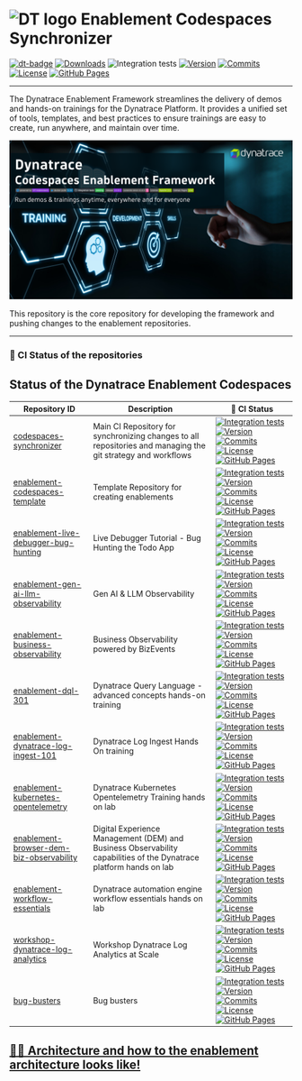 <!-- markdownlint-disable-next-line -->
# <img src="https://cdn.bfldr.com/B686QPH3/at/w5hnjzb32k5wcrcxnwcx4ckg/Dynatrace_signet_RGB_HTML.svg?auto=webp&format=pngg" alt="DT logo" width="45"> Enablement Codespaces Synchronizer

[![dt-badge](https://img.shields.io/badge/powered_by-DT_enablement-8A2BE2?logo=dynatrace)](https://dynatrace-wwse.github.io/codespaces-synchronizer/)
[![Downloads](https://img.shields.io/docker/pulls/shinojosa/dt-enablement?logo=docker)](https://hub.docker.com/r/shinojosa/dt-enablement)
![Integration tests](https://github.com/dynatrace-wwse/codespaces-synchronizer/actions/workflows/integration-tests.yaml/badge.svg)
[![Version](https://img.shields.io/github/v/release/dynatrace-wwse/codespaces-synchronizer?color=blueviolet)](https://github.com/dynatrace-wwse/codespaces-synchronizer/releases)
[![Commits](https://img.shields.io/github/commits-since/dynatrace-wwse/codespaces-synchronizer/latest?color=ff69b4&include_prereleases)](https://github.com/dynatrace-wwse/codespaces-synchronizer/graphs/commit-activity)
[![License](https://img.shields.io/badge/License-Apache_2.0-blue.svg?color=green)](https://github.com/dynatrace-wwse/codespaces-synchronizer/blob/main/LICENSE)
[![GitHub Pages](https://img.shields.io/badge/GitHub%20Pages-Live-green)](https://dynatrace-wwse.github.io/codespaces-synchronizer/)

___


The Dynatrace Enablement Framework streamlines the delivery of demos and hands-on trainings for the Dynatrace Platform. It provides a unified set of tools, templates, and best practices to ensure trainings are easy to create, run anywhere, and maintain over time.



<p align="center">
  <img src="docs/img/framework_banner.png" alt="DT Enablement Framework">
</p>


This repository is the core repository for developing the framework and pushing changes to the enablement repositories.
___

### 🚦 CI Status of the repositories

## Status of the Dynatrace Enablement Codespaces

Repository ID | Description | 🚦 CI Status 
 --- | --- | --- 
[codespaces-synchronizer](https://github.com/dynatrace-wwse/codespaces-synchronizer) |  Main CI Repository for synchronizing changes to all repositories and managing the git strategy and workflows | [![Integration tests](https://github.com/dynatrace-wwse/codespaces-synchronizer/actions/workflows/integration-tests.yaml/badge.svg)](https://github.com/dynatrace-wwse/codespaces-synchronizer/actions) [![Version](https://img.shields.io/github/v/release/dynatrace-wwse/codespaces-synchronizer?color=blueviolet)](https://github.com/dynatrace-wwse/codespaces-synchronizer/releases)  [![Commits](https://img.shields.io/github/commits-since/dynatrace-wwse/codespaces-synchronizer/latest?color=ff69b4&include_prereleases)](https://github.com/dynatrace-wwse/codespaces-synchronizer/graphs/commit-activity) [![License](https://img.shields.io/badge/License-Apache_2.0-blue.svg?color=green)](https://github.com/dynatrace-wwse/codespaces-synchronizer/blob/main/LICENSE) [![GitHub Pages](https://img.shields.io/badge/GitHub%20Pages-Live-brightgreen)](https://dynatrace-wwse.github.io/codespaces-synchronizer/) 
[enablement-codespaces-template](https://github.com/dynatrace-wwse/enablement-codespaces-template) |  Template Repository for creating enablements | [![Integration tests](https://github.com/dynatrace-wwse/enablement-codespaces-template/actions/workflows/integration-tests.yaml/badge.svg)](https://github.com/dynatrace-wwse/enablement-codespaces-template/actions) [![Version](https://img.shields.io/github/v/release/dynatrace-wwse/enablement-codespaces-template?color=blueviolet)](https://github.com/dynatrace-wwse/enablement-codespaces-template/releases)  [![Commits](https://img.shields.io/github/commits-since/dynatrace-wwse/enablement-codespaces-template/latest?color=ff69b4&include_prereleases)](https://github.com/dynatrace-wwse/enablement-codespaces-template/graphs/commit-activity) [![License](https://img.shields.io/badge/License-Apache_2.0-blue.svg?color=green)](https://github.com/dynatrace-wwse/enablement-codespaces-template/blob/main/LICENSE) [![GitHub Pages](https://img.shields.io/badge/GitHub%20Pages-Live-brightgreen)](https://dynatrace-wwse.github.io/enablement-codespaces-template/) 
[enablement-live-debugger-bug-hunting](https://github.com/dynatrace-wwse/enablement-live-debugger-bug-hunting) |  Live Debugger Tutorial - Bug Hunting the Todo App | [![Integration tests](https://github.com/dynatrace-wwse/enablement-live-debugger-bug-hunting/actions/workflows/integration-tests.yaml/badge.svg)](https://github.com/dynatrace-wwse/enablement-live-debugger-bug-hunting/actions) [![Version](https://img.shields.io/github/v/release/dynatrace-wwse/enablement-live-debugger-bug-hunting?color=blueviolet)](https://github.com/dynatrace-wwse/enablement-live-debugger-bug-hunting/releases)  [![Commits](https://img.shields.io/github/commits-since/dynatrace-wwse/enablement-live-debugger-bug-hunting/latest?color=ff69b4&include_prereleases)](https://github.com/dynatrace-wwse/enablement-live-debugger-bug-hunting/graphs/commit-activity) [![License](https://img.shields.io/badge/License-Apache_2.0-blue.svg?color=green)](https://github.com/dynatrace-wwse/enablement-live-debugger-bug-hunting/blob/main/LICENSE) [![GitHub Pages](https://img.shields.io/badge/GitHub%20Pages-Live-brightgreen)](https://dynatrace-wwse.github.io/enablement-live-debugger-bug-hunting/) 
[enablement-gen-ai-llm-observability](https://github.com/dynatrace-wwse/enablement-gen-ai-llm-observability) |  Gen AI & LLM Observability | [![Integration tests](https://github.com/dynatrace-wwse/enablement-gen-ai-llm-observability/actions/workflows/integration-tests.yaml/badge.svg)](https://github.com/dynatrace-wwse/enablement-gen-ai-llm-observability/actions) [![Version](https://img.shields.io/github/v/release/dynatrace-wwse/enablement-gen-ai-llm-observability?color=blueviolet)](https://github.com/dynatrace-wwse/enablement-gen-ai-llm-observability/releases)  [![Commits](https://img.shields.io/github/commits-since/dynatrace-wwse/enablement-gen-ai-llm-observability/latest?color=ff69b4&include_prereleases)](https://github.com/dynatrace-wwse/enablement-gen-ai-llm-observability/graphs/commit-activity) [![License](https://img.shields.io/badge/License-Apache_2.0-blue.svg?color=green)](https://github.com/dynatrace-wwse/enablement-gen-ai-llm-observability/blob/main/LICENSE) [![GitHub Pages](https://img.shields.io/badge/GitHub%20Pages-Live-brightgreen)](https://dynatrace-wwse.github.io/enablement-gen-ai-llm-observability/) 
[enablement-business-observability](https://github.com/dynatrace-wwse/enablement-business-observability) |  Business Observability powered by BizEvents | [![Integration tests](https://github.com/dynatrace-wwse/enablement-business-observability/actions/workflows/integration-tests.yaml/badge.svg)](https://github.com/dynatrace-wwse/enablement-business-observability/actions) [![Version](https://img.shields.io/github/v/release/dynatrace-wwse/enablement-business-observability?color=blueviolet)](https://github.com/dynatrace-wwse/enablement-business-observability/releases)  [![Commits](https://img.shields.io/github/commits-since/dynatrace-wwse/enablement-business-observability/latest?color=ff69b4&include_prereleases)](https://github.com/dynatrace-wwse/enablement-business-observability/graphs/commit-activity) [![License](https://img.shields.io/badge/License-Apache_2.0-blue.svg?color=green)](https://github.com/dynatrace-wwse/enablement-business-observability/blob/main/LICENSE) [![GitHub Pages](https://img.shields.io/badge/GitHub%20Pages-Live-brightgreen)](https://dynatrace-wwse.github.io/enablement-business-observability/) 
[enablement-dql-301](https://github.com/dynatrace-wwse/enablement-dql-301) |  Dynatrace Query Language - advanced concepts hands-on training | [![Integration tests](https://github.com/dynatrace-wwse/enablement-dql-301/actions/workflows/integration-tests.yaml/badge.svg)](https://github.com/dynatrace-wwse/enablement-dql-301/actions) [![Version](https://img.shields.io/github/v/release/dynatrace-wwse/enablement-dql-301?color=blueviolet)](https://github.com/dynatrace-wwse/enablement-dql-301/releases)  [![Commits](https://img.shields.io/github/commits-since/dynatrace-wwse/enablement-dql-301/latest?color=ff69b4&include_prereleases)](https://github.com/dynatrace-wwse/enablement-dql-301/graphs/commit-activity) [![License](https://img.shields.io/badge/License-Apache_2.0-blue.svg?color=green)](https://github.com/dynatrace-wwse/enablement-dql-301/blob/main/LICENSE) [![GitHub Pages](https://img.shields.io/badge/GitHub%20Pages-Live-brightgreen)](https://dynatrace-wwse.github.io/enablement-dql-301/) 
[enablement-dynatrace-log-ingest-101](https://github.com/dynatrace-wwse/enablement-dynatrace-log-ingest-101) |  Dynatrace Log Ingest Hands On training	 | [![Integration tests](https://github.com/dynatrace-wwse/enablement-dynatrace-log-ingest-101/actions/workflows/integration-tests.yaml/badge.svg)](https://github.com/dynatrace-wwse/enablement-dynatrace-log-ingest-101/actions) [![Version](https://img.shields.io/github/v/release/dynatrace-wwse/enablement-dynatrace-log-ingest-101?color=blueviolet)](https://github.com/dynatrace-wwse/enablement-dynatrace-log-ingest-101/releases)  [![Commits](https://img.shields.io/github/commits-since/dynatrace-wwse/enablement-dynatrace-log-ingest-101/latest?color=ff69b4&include_prereleases)](https://github.com/dynatrace-wwse/enablement-dynatrace-log-ingest-101/graphs/commit-activity) [![License](https://img.shields.io/badge/License-Apache_2.0-blue.svg?color=green)](https://github.com/dynatrace-wwse/enablement-dynatrace-log-ingest-101/blob/main/LICENSE) [![GitHub Pages](https://img.shields.io/badge/GitHub%20Pages-Live-brightgreen)](https://dynatrace-wwse.github.io/enablement-dynatrace-log-ingest-101/) 
[enablement-kubernetes-opentelemetry](https://github.com/dynatrace-wwse/enablement-kubernetes-opentelemetry) |  Dynatrace Kubernetes Opentelemetry Training	hands on lab | [![Integration tests](https://github.com/dynatrace-wwse/enablement-kubernetes-opentelemetry/actions/workflows/integration-tests.yaml/badge.svg)](https://github.com/dynatrace-wwse/enablement-kubernetes-opentelemetry/actions) [![Version](https://img.shields.io/github/v/release/dynatrace-wwse/enablement-kubernetes-opentelemetry?color=blueviolet)](https://github.com/dynatrace-wwse/enablement-kubernetes-opentelemetry/releases)  [![Commits](https://img.shields.io/github/commits-since/dynatrace-wwse/enablement-kubernetes-opentelemetry/latest?color=ff69b4&include_prereleases)](https://github.com/dynatrace-wwse/enablement-kubernetes-opentelemetry/graphs/commit-activity) [![License](https://img.shields.io/badge/License-Apache_2.0-blue.svg?color=green)](https://github.com/dynatrace-wwse/enablement-kubernetes-opentelemetry/blob/main/LICENSE) [![GitHub Pages](https://img.shields.io/badge/GitHub%20Pages-Live-brightgreen)](https://dynatrace-wwse.github.io/enablement-kubernetes-opentelemetry/) 
[enablement-browser-dem-biz-observability](https://github.com/dynatrace-wwse/enablement-browser-dem-biz-observability) |  Digital Experience Management (DEM) and Business Observability capabilities of the Dynatrace platform hands on lab | [![Integration tests](https://github.com/dynatrace-wwse/enablement-browser-dem-biz-observability/actions/workflows/integration-tests.yaml/badge.svg)](https://github.com/dynatrace-wwse/enablement-browser-dem-biz-observability/actions) [![Version](https://img.shields.io/github/v/release/dynatrace-wwse/enablement-browser-dem-biz-observability?color=blueviolet)](https://github.com/dynatrace-wwse/enablement-browser-dem-biz-observability/releases)  [![Commits](https://img.shields.io/github/commits-since/dynatrace-wwse/enablement-browser-dem-biz-observability/latest?color=ff69b4&include_prereleases)](https://github.com/dynatrace-wwse/enablement-browser-dem-biz-observability/graphs/commit-activity) [![License](https://img.shields.io/badge/License-Apache_2.0-blue.svg?color=green)](https://github.com/dynatrace-wwse/enablement-browser-dem-biz-observability/blob/main/LICENSE) [![GitHub Pages](https://img.shields.io/badge/GitHub%20Pages-Live-brightgreen)](https://dynatrace-wwse.github.io/enablement-browser-dem-biz-observability/) 
[enablement-workflow-essentials](https://github.com/dynatrace-wwse/enablement-workflow-essentials) |  Dynatrace automation engine workflow essentials hands on lab | [![Integration tests](https://github.com/dynatrace-wwse/enablement-workflow-essentials/actions/workflows/integration-tests.yaml/badge.svg)](https://github.com/dynatrace-wwse/enablement-workflow-essentials/actions) [![Version](https://img.shields.io/github/v/release/dynatrace-wwse/enablement-workflow-essentials?color=blueviolet)](https://github.com/dynatrace-wwse/enablement-workflow-essentials/releases)  [![Commits](https://img.shields.io/github/commits-since/dynatrace-wwse/enablement-workflow-essentials/latest?color=ff69b4&include_prereleases)](https://github.com/dynatrace-wwse/enablement-workflow-essentials/graphs/commit-activity) [![License](https://img.shields.io/badge/License-Apache_2.0-blue.svg?color=green)](https://github.com/dynatrace-wwse/enablement-workflow-essentials/blob/main/LICENSE) [![GitHub Pages](https://img.shields.io/badge/GitHub%20Pages-Live-brightgreen)](https://dynatrace-wwse.github.io/enablement-workflow-essentials/) 
[workshop-dynatrace-log-analytics](https://github.com/dynatrace-wwse/workshop-dynatrace-log-analytics) | Workshop Dynatrace Log Analytics at Scale | [![Integration tests](https://github.com/dynatrace-wwse/workshop-dynatrace-log-analytics/actions/workflows/integration-tests.yaml/badge.svg)](https://github.com/dynatrace-wwse/workshop-dynatrace-log-analytics/actions) [![Version](https://img.shields.io/github/v/release/dynatrace-wwse/workshop-dynatrace-log-analytics?color=blueviolet)](https://github.com/dynatrace-wwse/workshop-dynatrace-log-analytics/releases)  [![Commits](https://img.shields.io/github/commits-since/dynatrace-wwse/workshop-dynatrace-log-analytics/latest?color=ff69b4&include_prereleases)](https://github.com/dynatrace-wwse/workshop-dynatrace-log-analytics/graphs/commit-activity) [![License](https://img.shields.io/badge/License-Apache_2.0-blue.svg?color=green)](https://github.com/dynatrace-wwse/workshop-dynatrace-log-analytics/blob/main/LICENSE) [![GitHub Pages](https://img.shields.io/badge/GitHub%20Pages-Live-brightgreen)](https://dynatrace-wwse.github.io/workshop-dynatrace-log-analytics/) 
[bug-busters](https://github.com/dynatrace-wwse/bug-busters) |  Bug busters | [![Integration tests](https://github.com/dynatrace-wwse/bug-busters/actions/workflows/integration-tests.yaml/badge.svg)](https://github.com/dynatrace-wwse/bug-busters/actions) [![Version](https://img.shields.io/github/v/release/dynatrace-wwse/bug-busters?color=blueviolet)](https://github.com/dynatrace-wwse/bug-busters/releases)  [![Commits](https://img.shields.io/github/commits-since/dynatrace-wwse/bug-busters/latest?color=ff69b4&include_prereleases)](https://github.com/dynatrace-wwse/bug-busters/graphs/commit-activity) [![License](https://img.shields.io/badge/License-Apache_2.0-blue.svg?color=green)](https://github.com/dynatrace-wwse/bug-busters/blob/main/LICENSE) [![GitHub Pages](https://img.shields.io/badge/GitHub%20Pages-Live-brightgreen)](https://dynatrace-wwse.github.io/bug-busters/) 



## [👨‍🏫 Architecture and how to the enablement architecture looks like!](https://dynatrace-wwse.github.io/codespaces-synchronizer)
